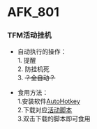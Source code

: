 # AFK_801
### TFM活动挂机

* 自动执行的操作：  
       1. 提醒  
       2. 防挂机死  
       3. ~~？全自动？~~  
  
*  食用方法：  
       1.安装软件[AutoHotkey](https://github.com/AutoHotkey/AutoHotkey/releases)  
       2.下载对应[活动脚本](https://github.com/lyliny/AFK_801/releases)  
       3.双击下载的脚本即可食用  
